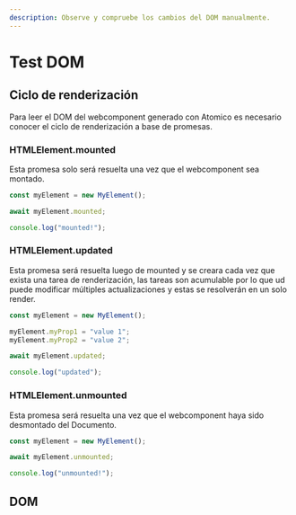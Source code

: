 ```yaml
---
description: Observe y compruebe los cambios del DOM manualmente.
---
```


# Test DOM

## Ciclo de renderización

Para leer el DOM del webcomponent generado con Atomico es necesario conocer el ciclo de renderización a base de promesas.

### HTMLElement.mounted

Esta promesa solo será resuelta una vez que el webcomponent sea montado.

```jsx
const myElement = new MyElement();

await myElement.mounted;

console.log("mounted!");
```

### HTMLElement.updated

Esta promesa será resuelta luego de mounted y se creara cada vez que exista una tarea de renderización, las tareas son acumulable por lo que ud puede modificar múltiples actualizaciones y estas se resolverán en un solo render.

```jsx
const myElement = new MyElement();

myElement.myProp1 = "value 1";
myElement.myProp2 = "value 2";

await myElement.updated;

console.log("updated");
```

### HTMLElement.unmounted

Esta promesa será resuelta una vez que el webcomponent haya sido desmontado del Documento.

```jsx
const myElement = new MyElement();

await myElement.unmounted;

console.log("unmounted!");
```

## DOM




